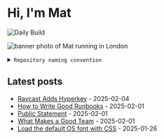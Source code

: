 # Hi, I'm Mat

![Daily Build](https://github.com/mat-0/mat-0/workflows/Daily%20Build/badge.svg)

![banner photo of Mat running in London](https://raw.githubusercontent.com/mat-0/mat-0/master/images/gh-header-image-cropped.jpg)

<details><summary><code>Repository naming convention</code></summary>
  
Repositories, where possible, are lowercase with underscores and follow the naming conventions below. 

  
- For demonstrations or proof of concepts, use the format `demo_name`.
- Boilerplate or templates are named in the format `template_name`.
  - where appropriate these are also published through GitHub pages and will be available at `username.github.io/repo_name`.
- WordPress-related content (mostly plugins) are prefixed with `wp_`.
- Twitter bots are prefixed with `bot_`.
- Standard repositories are named as they are, sometimes this might be a domain name e.g. `thechels.uk`.
</details>

## Latest posts

<!-- blog starts -->
- [Raycast Adds Hyperkey](https://thechels.uk/raycast-hyper-key) - 2025-02-04
- [How to Write Good Runbooks](https://thechels.uk/how-to-write-good-runbooks) - 2025-02-01
- [Public Statement](https://thechels.uk/public-statement) - 2025-02-01
- [What Makes a Good Team](https://thechels.uk/what-makes-a-good-team) - 2025-02-01
- [Load the default OS font with CSS](https://thechels.uk/load-the-default-os-font-with-css) - 2025-01-26
<!-- blog ends -->
